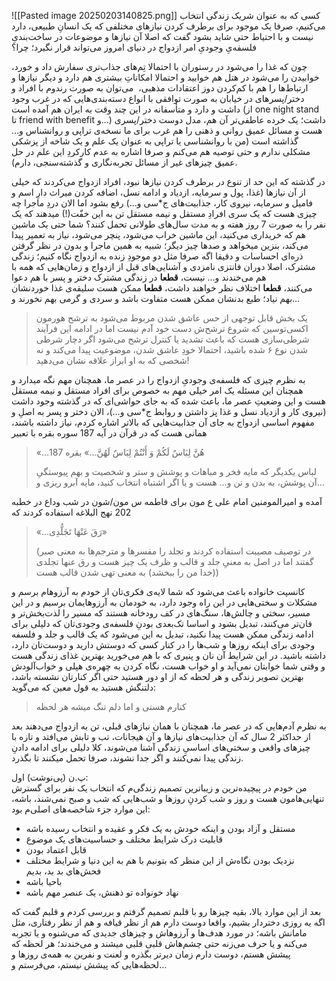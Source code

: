 ![[Pasted image 20250203140825.png]]
کسی که به عنوان شریک زندگی انتخاب می‌کنیم، صرفا یک موجود برای برطرف کردن نیازهای مختلفی که یک انسانِ طبیعی، دارد نیست و با احتیاط حتی شاید بشود گفت که اصلا آن نیازها و موضوعات در ساخت‌بندیِ فلسفه‌یِ وجودیِ امر ازدواج در دنیای امروز می‌تواند قرار نگیرد؛ چرا؟

چون که غذا را می‌شود در رستوران با احتمالا تِم‌های جذاب‌تری سفارش داد و خورد، خوابیدن را می‌شود در هتل هم خوابید و احتمالا امکاناتِ بیشتری هم دارد و دیگر نیازها و ارتباط‌ها را هم با کم‌کردن دوز اعتقادات مذهبی،  می‌توان به صورت رندوم با افراد و دختر/پسرهای در خیابان به صورت توافقی با انواع دسته‌بندی‌هایی که در غرب وجود داشت و دارد و متأسفانه در این چند وقت به ایران هم آمده است (از one night stand تا friend with benefit و…) داشت؛ یک خرده عاطفی‌تر آن هم، مدل دوست دختر/پسری هست و مسائل عمیق روانی و ذهنی را هم غرب برای ما نسخه‌ی تراپی و روانشناس و… گذاشته است (من با روانشناسی یا تراپی به عنوان یک علم و یک شاخه از پزشکی مشکلی ندارم و حتی توصیه هم می‌کنم و صرفا اشاره به عدم کارکردِ این علم در حل عمیق چیزهای غیر از مسائل تجربه‌نگاری و گذشته‌سنجی، دارم).

در گذشته که این حد از تنوع در برطرف کردن نیازها نبود، افراد ازدواج می‌کردند که خیلی از آن نیازها (غذا، پول و سرمایه، ازدیاد و ادامه نسل، اضافه کردن میراث دارِ اسم و فامیل و سرمایه، نیروی کار، جذابیت‌های ج*سی و…) رفع بشود اما الان دردِ ماجرا چه چیزی هست که یک سری افرادِ مستقل و نیمه مستقل تن به این خفّت(!) میدهند که یک نفر را به صورت 7 روز هفته و به مدت سال‌های طولانی تحمل کنند؟ شما حتی یک ماشین هم که خریداری می‌کنید، این ماشین خراب می‌شود، پنچر می‌شود، نیاز به تعمیر پیدا می‌کند، بنزین میخواهد و صدها چیز دیگر؛ شبیه به همین ماجرا و بدون در نظر گرفتن ذره‌ای احساسات و دقیقا اگه صرفا مثل دو موجودِ زنده به ازدواج نگاه کنیم؛ زندگی مشترک، اصلا دوران فانتزی نامزدی و آشنایی‌های قبل از ازدواج و زمان‌هایی که همه با هم می‌خندند و… نیست، **قطعا** در زندگی مشترک دختر و پسر با هم دعوا می‌کنند، **قطعا** اختلاف نظر خواهند داشت، **قطعا** ممکن هست سلیقه‌ی غذا خوردنشان بهم نیاد؛ طبع بدنشان ممکن هست متفاوت باشد و سردی و گرمی بهم نخورند و…

> یک بخش قابل توجهی از حس عاشق شدن مربوط می‌شود به ترشح هورمون اکسی‌توسین که شروع ترشح‌ش دست خود آدم نیست اما در ادامه این فرآیند شرطی‌سازی هست که باعث تشدید یا کنترل ترشح می‌شود اگر دچار شرطی شدن نوع ۶ شده باشید، احتمالا خودِ عاشق شدن، موضوعیت پیدا می‌کند و نه شخصی که به او ابراز علاقه نشان می‌دهید!

به نظرم چیزی که فلسفه‌ی وجودیِ ازدواج را در عصر ما، همچنان مهم نگه میدارد و همچنان این مسئله یک امر خیلی مهم به خصوص برای افراد مستقل و نیمه مستقل هست و این وضعیتِ عصر ما، باعث شده که به جای حواشی‌ای که در گذشته وجود داشت (نیروی کار و ازدیاد نسل و غذا پز داشتن و روابط ج*سی و…)، الان دختر و پسر به اصلِ و مفهوم اساسی ازدواج به جای آن جذابیت‌هایی که بالاتر اشاره کردم، نیاز داشته باشند، همانی هست که در قرآن در آیه 187 سوره بقره با تعبیر

> «…هُنَّ لِبَاسٌ لَکُمْ وَ أَنْتُمْ لِبَاسٌ لَهُنَّ…» بقره 187
> 
> لباس یکدیگر که مایه فخر و مباهات و پوشش و ستر و شخصیت و بهم پیوستگیِ آن پوشش، به بدن و تن و… هست و یا اگر اشتباه انتخاب کنید، مایه آبرو ریزی و…

آمده و امیرالمومنین امام علی ع مون برای فاطمه س ‌مون/شون در شب وداع در خطبه 202 نهج البلاغه استفاده کردند که

> «…رَقَ عَنْهَا تَجَلُّدِی»
> 
> (در توصیف مصیبت استفاده کردند و تجلد را مفسرها و مترجم‌ها به معنی صبر گفتند اما در اصل به معنیِ جلد و قالب و ظرف یک چیز هست و رق عنها تجلدی (خدا من را ببخشد) به معنی تهی شدن قالب هست)

کانسپت خانواده باعث می‌شود که شما لایه‌ی فکری‌تان از خودم به آرزوهام برسم و مشکلات و سختی‌هایی در این راه وجود دارد، به خودمان به آرزوهایمان برسیم و در این مسیر، سختی و چالش‌ها، سنگ‌های در کف رودخانه هستند که مسیر را لذت‌بخش‌تر و فان‌تر می‌کنند، تبدیل بشود و اساسا تک‌بعدی بودنِ فلسفه‌ی وجودی‌تان که دلیلی برای ادامه زندگی ممکن هست پیدا نکنید، تبدیل به این می‌شود که یک قالب و جلد و فلسفه وجودی برای اینکه روزها و شب‌ها را در کنار کسی که دوستش دارید و دوست‌تان دارد، داشته باشید. در این شرایط آن نان و پنیری که با هم می‌خورید بهترین غذای زندگی هست و وقتی شما خوابتان نمی‌آید و او خواب هست، نگاه کردن به چهره‌ی هپلی و خواب‌آلودش بهترین تصویر زندگی و هر لحظه که از او دور هستید حتی اگر کنارتان نشسته باشد، دلتنگش هستید به قول معین که می‌گوید:

> کنارم هستی و اما دلم تنگ میشه هر لحظه

به نظرم آدم‌هایی که در عصر ما، همچنان با همان نیازهای قبلی، تن به ازدواج می‌دهند بعد از حداکثر 2 سال که آن جذابیت‌های نیازها و آن هیجانات، تب و تابش می‌افتد و تازه با چیزهای واقعی و سختی‌های اساسیِ زندگی آشنا می‌شوند، کلا دلیلی برای ادامه دادنِ زندگی پیدا نمی‌کنند و اگر جدا نشوند، صرفا تحمل میکنند تا بگذرد.

پ.ن (پی‌نوشت) اول:  
من خودم در پیچیده‌ترین و زیباترین تصمیم زندگی‌م که انتخاب یک نفر برای گسترش تنهایی‌هامون هست و روز و شب کردنِ روزها و شب‌هایی که شب و صبح نمی‌شند، باشه، این موارد جزء شاخصه‌های اصلی‌م بود:

- مستقل و آزاد بودن و اینکه خودش به یک فکر و عقیده و انتخاب رسیده باشه
- قابلیت درک شرایط مختلف و حساسیت‌های یک موضوع
- قابل اعتماد بودن
- نزدیک بودن نگاه‌ش از این منظر که بتونیم با هم به این دنیا و شرایط مختلف فحش‌های بد بد، بدیم
- باحیا باشه
- نهاد خونواده تو ذهنش، یک عنصر مهم باشه

بعد از این موارد بالا، بقیه چیزها رو با قلبم تصمیم گرفتم و بررسی کردم و قلبم گفت که اگه یه روزی دختردار بشیم، واقعا دوست دارم هم از نظر قیافه و هم از نظر رفتاری، مثل مامانش باشه؛ در مورد هدف‌ها و آرزوهاش و چیزهای جدیدی که می‌شنوه و یا تجربه می‌کنه و یا حرف می‌زنه حتی چشم‌هاش قلبی قلبی میشند و می‌خندند؛ هر لحظه که پیشش هستم، دوست دارم زمان دیرتر بگذره و لعنت و نفرین به همه‌ی روزها و لحظه‌هایی که پیشش نیستم، می‌فرستم و…
